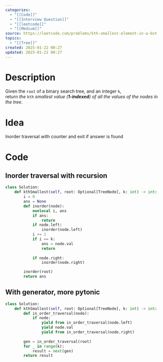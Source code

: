 ```yaml
---
categories:
  - "[[Code]]"
  - "[[Interview Question]]"
  - "[[leetcode]]"
  - "[[Medium]]"
source: https://leetcode.com/problems/kth-smallest-element-in-a-bst
topics:
  - "[[Tree]]"
created: 2025-01-22 00:27
updated: 2025-01-22 00:27
---
```

# Description
Given the `root` of a binary search tree, and an integer `k`, return _the_ `kth` _smallest value (**1-indexed**) of all the values of the nodes in the tree_.
# Idea 
Inorder traversal with counter and exit if answer is found
# Code
## Inorder traversal with recursion
```python
class Solution:
    def kthSmallest(self, root: Optional[TreeNode], k: int) -> int:
        i = 0
        ans = None
        def inorder(node):
            nonlocal i, ans
            if ans: 
                return
            if node.left:
                inorder(node.left)
            i += 1
            if i == k:
                ans = node.val
                return
            
            if node.right:
                inorder(node.right)

        inorder(root)
        return ans 
```

## With generator, more pytonic
```python
class Solution:
    def kthSmallest(self, root: Optional[TreeNode], k: int) -> int:
        def in_order_traversal(node):
            if node:
                yield from in_order_traversal(node.left)
                yield node.val
                yield from in_order_traversal(node.right)
        
        gen = in_order_traversal(root)
        for _ in range(k):
            result = next(gen)
        return result
```